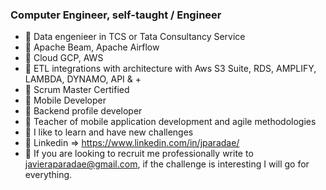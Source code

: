 ### Computer Engineer, self-taught / Engineer

- 🔭 Data engenieer in TCS or Tata Consultancy Service
- 🔭 Apache Beam, Apache Airflow
- 🔭 Cloud GCP, AWS
- 🔭 ETL integrations with architecture with Aws S3 Suite, RDS, AMPLIFY, LAMBDA, DYNAMO, API & +
- 🔭 Scrum Master Certified
- 🔭 Mobile Developer
- 🔭 Backend profile developer
- 🌱 Teacher of mobile application development and agile methodologies
- 🌱 I like to learn and have new challenges
- 🌱 Linkedin => https://www.linkedin.com/in/jparadae/
- 🔭 If you are looking to recruit me professionally write to javieraparadae@gmail.com, if the challenge is interesting I will go for everything.
